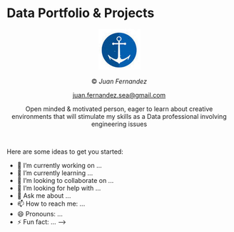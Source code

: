 # Data Portfolio & Projects



<div align="center">


![alt](trinu.jpg)

© *Juan Fernandez*  

juan.fernandez.sea@gmail.com

Open minded & motivated person, eager to learn about creative environments that will stimulate my skills as a Data professional involving engineering issues


<br />





<div align="left">

Here are some ideas to get you started:

- 🔭 I’m currently working on ...
- 🌱 I’m currently learning ...
- 👯 I’m looking to collaborate on ...
- 🤔 I’m looking for help with ...
- 💬 Ask me about ...
- 📫 How to reach me: ...
- 😄 Pronouns: ...
- ⚡ Fun fact: ...
-->
